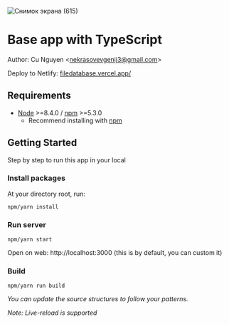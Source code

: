 ![Снимок экрана (615)](https://github.com/Evgenij-Nekrasov/Marvel_heroes/assets/137310332/c46e3efe-b5af-4dab-a3be-b34ba44f2f85)

# Base app with TypeScript

Author: Cu Nguyen &lt;[nekrasovevgenij3@gmail.com](nekrasovevgenij3@gmail.com)&gt;

Deploy to Netlify: [filedatabase.vercel.app/](filedatabase.vercel.app/)

## Requirements

- [Node](https://nodejs.org/en/) &gt;=8.4.0 / [npm](https://www.npmjs.com/) &gt;=5.3.0
  - Recommend installing with [npm](https://github.com/npm)

## Getting Started

Step by step to run this app in your local

### Install packages

At your directory root, run:

```
npm/yarn install
```

### Run server

```
npm/yarn start
```

Open on web: http://localhost:3000 (this is by default, you can custom it)

### Build

```
npm/yarn run build
```

_You can update the source structures to follow your patterns._

_Note: Live-reload is supported_
